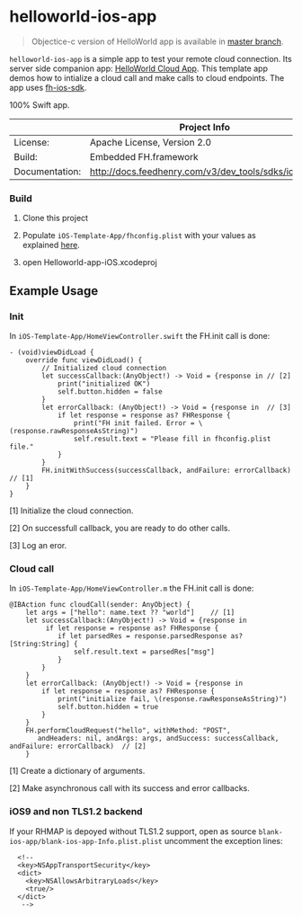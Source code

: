 # helloworld-ios-app 

> Objectice-c version of HelloWorld app is available in [master branch](https://github.com/feedhenry-templates/helloworld-ios).

```helloworld-ios-app``` is a simple app to test your remote cloud connection. Its server side companion app: [HelloWorld Cloud App](https://github.com/feedhenry-templates/helloworld-cloud). This template app demos how to intialize a cloud call and make calls to cloud endpoints. The app uses [fh-ios-sdk](https://github.com/feedhenry/fh-ios-sdk). 

100% Swift app.

|                 | Project Info  |
| --------------- | ------------- |
| License:        | Apache License, Version 2.0  |
| Build:          | Embedded FH.framework  |
| Documentation:  | http://docs.feedhenry.com/v3/dev_tools/sdks/ios.html|

### Build

1. Clone this project

2. Populate ```iOS-Template-App/fhconfig.plist``` with your values as explained [here](http://docs.feedhenry.com/v3/dev_tools/sdks/ios.html#ios-configure).

3. open Helloworld-app-iOS.xcodeproj

## Example Usage

### Init

In ```iOS-Template-App/HomeViewController.swift``` the FH.init call is done:
```
- (void)viewDidLoad {  
    override func viewDidLoad() {
        // Initialized cloud connection
        let successCallback:(AnyObject!) -> Void = {response in // [2]
            print("initialized OK")
            self.button.hidden = false
        }
        let errorCallback: (AnyObject!) -> Void = {response in  // [3]
            if let response = response as? FHResponse {
                print("FH init failed. Error = \(response.rawResponseAsString)")
                self.result.text = "Please fill in fhconfig.plist file."
            }
        }
        FH.initWithSuccess(successCallback, andFailure: errorCallback)  // [1]
    }
}

```
[1] Initialize the cloud connection.

[2] On successfull callback, you are ready to do other calls.

[3] Log an eror.

### Cloud call

In ```iOS-Template-App/HomeViewController.m``` the FH.init call is done:
```
@IBAction func cloudCall(sender: AnyObject) {
    let args = ["hello": name.text ?? "world"]    // [1]
    let successCallback:(AnyObject!) -> Void = {response in
         if let response = response as? FHResponse {
            if let parsedRes = response.parsedResponse as? [String:String] {
                self.result.text = parsedRes["msg"]
            }
        }
    }
    let errorCallback: (AnyObject!) -> Void = {response in
        if let response = response as? FHResponse {
            print("initialize fail, \(response.rawResponseAsString)")
            self.button.hidden = true
        }
    }
    FH.performCloudRequest("hello", withMethod: "POST", 
       andHeaders: nil, andArgs: args, andSuccess: successCallback, andFailure: errorCallback)  // [2]
    }
```
[1] Create a dictionary of arguments.

[2] Make asynchronous call with its success and error callbacks.

### iOS9 and non TLS1.2 backend

If your RHMAP is depoyed without TLS1.2 support, open as source  ```blank-ios-app/blank-ios-app-Info.plist.plist``` uncomment the exception lines:

```
  <!--
  <key>NSAppTransportSecurity</key>
  <dict>
    <key>NSAllowsArbitraryLoads</key>
    <true/>
  </dict>
   -->
```

